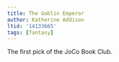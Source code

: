 ```yaml
---
title: The Goblin Emperor
author: Katherine Addison
ltid: '14133665'
tags: [fantasy]
---
```


The first pick of the JoCo Book Club.

